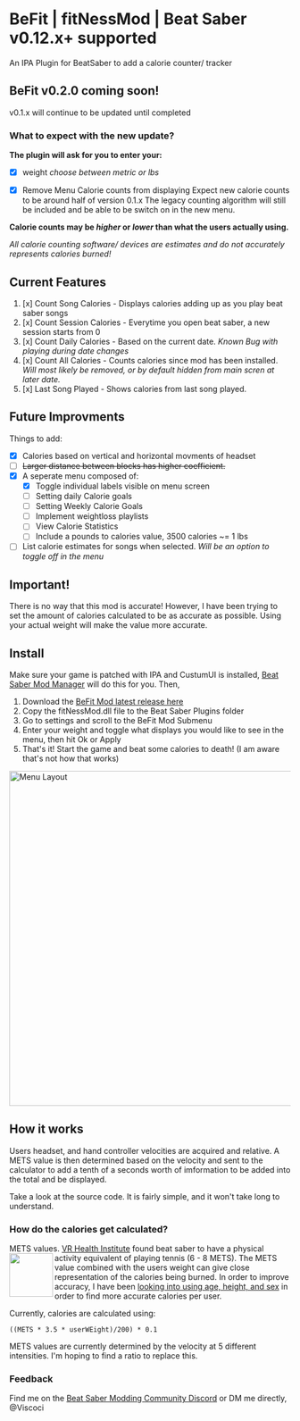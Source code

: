 # BeFit | fitNessMod | Beat Saber v0.12.x+ supported
An IPA Plugin for BeatSaber to add a calorie counter/ tracker

## BeFit v0.2.0 coming soon! 
v0.1.x will continue to be updated until completed

### What to expect with the new update?
**The plugin will ask for you to enter your:**
- [x] weight *choose between metric or lbs*
- [x] Remove Menu Calorie counts from displaying
Expect new calorie counts to be around half of version 0.1.x
The legacy counting algorithm will still be included and be able to be switch on in the new menu.



**Calorie counts may be *higher* or *lower* than what the users actually using.**

*All calorie counting software/ devices are estimates and do not accurately represents calories burned!*

## Current Features
1.  [x] Count Song Calories    - Displays calories adding up as you play beat saber songs
2.  [x] Count Session Calories - Everytime you open beat saber, a new session starts from 0
3.  [x] Count Daily Calories   - Based on the current date. *Known Bug with playing during date changes*
4.  [x] Count All Calories     - Counts calories since mod has been installed. *Will most likely be removed, or by default hidden from main scren at later date.*
5.  [x] Last Song Played       - Shows calories from last song played.

## Future Improvments
Things to add:
* [x] Calories based on vertical and horizontal movments of headset
* [ ] ~~Larger distance between blocks has higher coefficient.~~
* [x] A seperate menu composed of:
  * [x] Toggle individual labels visible on menu screen
  * [ ] Setting daily Calorie goals
  * [ ] Setting Weekly Calorie Goals
  * [ ] Implement weightloss playlists
  * [ ] View Calorie Statistics
  * [ ] Include a pounds to calories value, 3500 calories ~= 1 lbs
* [ ] List calorie estimates for songs when selected. *Will be an option to toggle off in the menu*

## Important!
There is no way that this mod is accurate! However, I have been trying to set the amount of calories calculated to be as accurate as possible. Using your actual weight will make the value more accurate.



## Install
Make sure your game is patched with IPA and CustumUI is installed, [Beat Saber Mod Manager](https://github.com/Umbranoxio/BeatSaberModInstaller/releases) will do this for you. Then,
1.  Download the [BeFit Mod latest release here](https://github.com/viscoci/BeFit/releases)
2.  Copy the fitNessMod.dll file to the Beat Saber Plugins folder
3.  Go to settings and scroll to the BeFit Mod Submenu
4. Enter your weight and toggle what displays you would like to see in the menu, then hit Ok or Apply
5. That's it! Start the game and beat some calories to death! (I am aware that's not how that works)


<img src="https://visco.city/external/images/bfit.PNG" width="600" alt="Menu Layout"/>

## How it works
Users headset, and hand controller velocities are acquired and relative. A METS value is then determined based on the velocity and sent to the calculator to add a tenth of a seconds worth of imformation to be added into the total and be displayed.

Take a look at the source code. It is fairly simple, and it won't take long to understand.

### How do the calories get calculated?
METS values. [VR Health Institute](https://vrhealth.institute/portfolio/beat-saber/) found beat saber to have a physical activity equivalent of playing tennis (6 - 8 METS).
<a href="https://vrhealth.institute/methodology/"><img src="https://vrhealth.institute/wp-content/uploads/2017/08/Tennis-Pre-300-dpi.png" align="left" width="78" ></a>
The METS value combined with the users weight can give close representation of the calories being burned. In order to improve accuracy, I have been [looking into using age, height, and sex](https://sites.google.com/site/compendiumofphysicalactivities/corrected-mets) in order to find more accurate calories per user. 

Currently, calories are calculated using:
~~~
((METS * 3.5 * userWEight)/200) * 0.1
~~~
METS values are currently determined by the velocity at 5 different intensities. I'm hoping to find a ratio to replace this.


### Feedback
Find me on the [Beat Saber Modding Community Discord](https://discordapp.com/invite/beatsabermods) or DM me directly, @Viscoci
  

